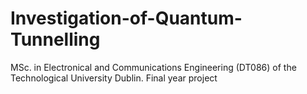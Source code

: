 # Investigation-of-Quantum-Tunnelling
MSc. in Electronical and Communications  Engineering (DT086) of the Technological University Dublin. Final year project
